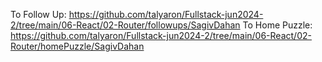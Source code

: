 To Follow Up: https://github.com/talyaron/Fullstack-jun2024-2/tree/main/06-React/02-Router/followups/SagivDahan
To Home Puzzle: https://github.com/talyaron/Fullstack-jun2024-2/tree/main/06-React/02-Router/homePuzzle/SagivDahan